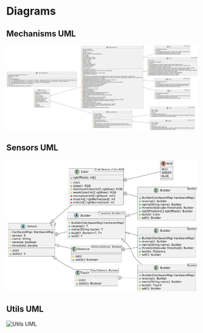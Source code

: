 # Diagrams

## Mechanisms UML
![Mechanisms UML](./uml/out/mechanism.png)

## Sensors UML
![Sensors UML](./uml/out/sensor.png)

## Utils UML
![Utils UML](./uml/out/util.png)